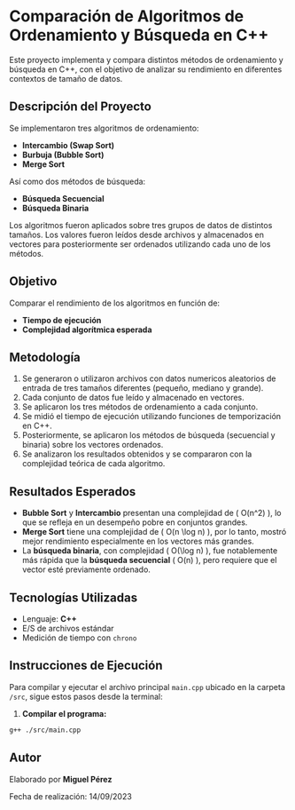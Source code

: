 # Comparación de Algoritmos de Ordenamiento y Búsqueda en C++

Este proyecto implementa y compara distintos métodos de ordenamiento y búsqueda en C++, con el objetivo de analizar su rendimiento en diferentes contextos de tamaño de datos.

## Descripción del Proyecto

Se implementaron tres algoritmos de ordenamiento:

- **Intercambio (Swap Sort)**
- **Burbuja (Bubble Sort)**
- **Merge Sort**

Así como dos métodos de búsqueda:

- **Búsqueda Secuencial**
- **Búsqueda Binaria**

Los algoritmos fueron aplicados sobre tres grupos de datos de distintos tamaños. Los valores fueron leídos desde archivos y almacenados en vectores para posteriormente ser ordenados utilizando cada uno de los métodos. 

## Objetivo

Comparar el rendimiento de los algoritmos en función de:

- **Tiempo de ejecución**
- **Complejidad algorítmica esperada**

## Metodología

1. Se generaron o utilizaron archivos con datos numericos aleatorios de entrada de tres tamaños diferentes (pequeño, mediano y grande).
2. Cada conjunto de datos fue leído y almacenado en vectores.
3. Se aplicaron los tres métodos de ordenamiento a cada conjunto.
4. Se midió el tiempo de ejecución utilizando funciones de temporización en C++.
5. Posteriormente, se aplicaron los métodos de búsqueda (secuencial y binaria) sobre los vectores ordenados.
6. Se analizaron los resultados obtenidos y se compararon con la complejidad teórica de cada algoritmo.

## Resultados Esperados

- **Bubble Sort** y **Intercambio** presentan una complejidad de \( O(n^2) \), lo que se refleja en un desempeño pobre en conjuntos grandes.
- **Merge Sort** tiene una complejidad de \( O(n \log n) \), por lo tanto, mostró mejor rendimiento especialmente en los vectores más grandes.
- La **búsqueda binaria**, con complejidad \( O(\log n) \), fue notablemente más rápida que la **búsqueda secuencial** \( O(n) \), pero requiere que el vector esté previamente ordenado.

## Tecnologías Utilizadas

- Lenguaje: **C++**
- E/S de archivos estándar
- Medición de tiempo con `chrono`

## Instrucciones de Ejecución

Para compilar y ejecutar el archivo principal `main.cpp` ubicado en la carpeta `/src`, sigue estos pasos desde la terminal:

1. **Compilar el programa:**

```bash
g++ ./src/main.cpp
```

## Autor

Elaborado por **Miguel Pérez**



Fecha de realización: 14/09/2023
